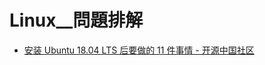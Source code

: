 # Linux__問題排解

- [安装 Ubuntu 18.04 LTS 后要做的 11 件事情 - 开源中国社区](https://www.oschina.net/news/95593/things-to-do-after-installing-ubuntu-18-04?from=20180429)

